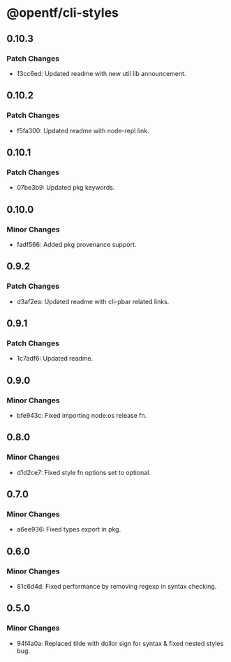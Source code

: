 # @opentf/cli-styles

## 0.10.3

### Patch Changes

- 13cc6ed: Updated readme with new util lib announcement.

## 0.10.2

### Patch Changes

- f5fa300: Updated readme with node-repl link.

## 0.10.1

### Patch Changes

- 07be3b9: Updated pkg keywords.

## 0.10.0

### Minor Changes

- fadf566: Added pkg provenance support.

## 0.9.2

### Patch Changes

- d3af2ea: Updated readme with cli-pbar related links.

## 0.9.1

### Patch Changes

- 1c7adf6: Updated readme.

## 0.9.0

### Minor Changes

- bfe943c: Fixed importing node:os release fn.

## 0.8.0

### Minor Changes

- d1d2ce7: Fixed style fn options set to optional.

## 0.7.0

### Minor Changes

- a6ee936: Fixed types export in pkg.

## 0.6.0

### Minor Changes

- 81c6d4d: Fixed performance by removing regexp in syntax checking.

## 0.5.0

### Minor Changes

- 94f4a0a: Replaced tilde with dollor sign for syntax & fixed nested styles bug.
